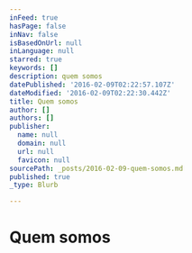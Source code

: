 ```yaml
---
inFeed: true
hasPage: false
inNav: false
isBasedOnUrl: null
inLanguage: null
starred: true
keywords: []
description: quem somos
datePublished: '2016-02-09T02:22:57.107Z'
dateModified: '2016-02-09T02:22:30.442Z'
title: Quem somos
author: []
authors: []
publisher:
  name: null
  domain: null
  url: null
  favicon: null
sourcePath: _posts/2016-02-09-quem-somos.md
published: true
_type: Blurb

---
```

# Quem somos